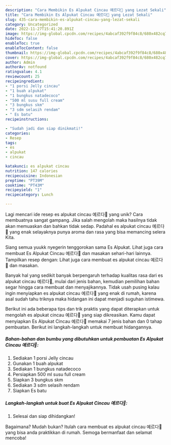 ```yaml
---
description: "Cara Membikin Es Alpukat Cincau 예르다🥑 yang Lezat Sekali"
title: "Cara Membikin Es Alpukat Cincau 예르다🥑 yang Lezat Sekali"
slug: 435-cara-membikin-es-alpukat-cincau-yang-lezat-sekali
category: Uncategorized
date: 2022-11-27T15:41:20.891Z
image: https://img-global.cpcdn.com/recipes/4abcaf392f9f84c8/680x482cq70/es-alpukat-cincau-예르다-foto-resep-utama.jpg
hideToc: false
enableToc: true
enableTocContent: false
thumbnail: https://img-global.cpcdn.com/recipes/4abcaf392f9f84c8/680x482cq70/es-alpukat-cincau-예르다-foto-resep-utama.jpg
cover: https://img-global.cpcdn.com/recipes/4abcaf392f9f84c8/680x482cq70/es-alpukat-cincau-예르다-foto-resep-utama.jpg
author: Admin
authorAv: notfound
ratingvalue: 4.1
reviewcount: 25
recipeingredient:
- "1 porsi Jelly cincau"
- "1 buah alpukat"
- "1 bungkus natadecoco"
- "500 ml susu full cream"
- "3 bungkus skm"
- "3 sdm selasih rendam"
- " Es batu"
recipeinstructions:

- "Sudah jadi dan siap dinikmati!"
categories:
- Resep
tags:
- es
- alpukat
- cincau

katakunci: es alpukat cincau 
nutrition: 147 calories
recipecuisine: Indonesian
preptime: "PT39M"
cooktime: "PT43M"
recipeyield: "1"
recipecategory: Lunch

---
```





Lagi mencari ide resep es alpukat cincau 예르다🥑 yang unik? Cara membuatnya sangat gampang. Jika salah mengolah maka hasilnya tidak akan memuaskan dan bahkan tidak sedap. Padahal es alpukat cincau 예르다🥑 yang enak selayaknya punya aroma dan rasa yang bisa memancing selera Kita.





Siang semua yuukk nyegerin tenggorokan sama Es Alpukat. Lihat juga cara membuat Es Alpukat Cincau 예르다🥑 dan masakan sehari-hari lainnya. Tampilkan resep dengan: Lihat juga cara membuat es alpukat cincau 예르다🥑 dan masakan.

Banyak hal yang sedikit banyak berpengaruh terhadap kualitas rasa dari es alpukat cincau 예르다🥑, mulai dari jenis bahan, kemudian pemilihan bahan segar hingga cara membuat dan menyajikannya. Tidak usah pusing kalau ingin menyiapkan es alpukat cincau 예르다🥑 yang enak di rumah, karena asal sudah tahu triknya maka hidangan ini dapat menjadi suguhan istimewa.






Berikut ini ada beberapa tips dan trik praktis yang dapat diterapkan untuk mengolah es alpukat cincau 예르다🥑 yang siap dikreasikan. Kamu dapat menyiapkan Es Alpukat Cincau 예르다🥑 memakai 7 jenis bahan dan 0 tahap pembuatan. Berikut ini langkah-langkah untuk membuat hidangannya.

<!--inarticleads1-->

##### Bahan-bahan dan bumbu yang dibutuhkan untuk pembuatan Es Alpukat Cincau 예르다🥑:

1. Sediakan 1 porsi Jelly cincau
1. Gunakan 1 buah alpukat
1. Sediakan 1 bungkus natadecoco
1. Persiapkan 500 ml susu full cream
1. Siapkan 3 bungkus skm
1. Sediakan 3 sdm selasih rendam
1. Siapkan  Es batu




<!--inarticleads2-->

##### Langkah-langkah untuk buat Es Alpukat Cincau 예르다🥑:


1. Selesai dan siap dihidangkan!



Bagaimana? Mudah bukan? Itulah cara membuat es alpukat cincau 예르다🥑 yang bisa anda praktikkan di rumah. Semoga bermanfaat dan selamat mencoba!
